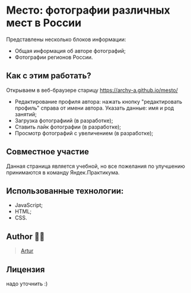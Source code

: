 # Место: фотографии различных мест в России

Представлены несколько блоков информации:

- Общая информация об авторе фотографий;
- Фотографии регионов России.

## Как с этим работать?

Открываем в веб-браузере старицу https://archy-a.github.io/mesto/

- Редактирование профиля автора: нажать кнопку "редактировать профиль" справа от имени автора. Указать данные: имя и род занятий;
- Загрузка фотографиий (в разработке);
- Ставить лайк фотографии (в разработке);
- Просмотр фотографий с увеличением (в разработке);

## Совместное участие
Данная страница является учебной, но все пожелания по улучшению принимаются в команду Яндек.Практикума.

## Использованные технологии:
- JavaScript;
- HTML;
- CSS.

## Author :man_technologist:

> [Artur](https://github.com/Archy-A)
## Лицензия
надо уточнить :)
